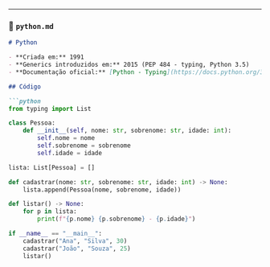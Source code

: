 
---

### 📌 `python.md`
```markdown
# Python

- **Criada em:** 1991  
- **Generics introduzidos em:** 2015 (PEP 484 - typing, Python 3.5)  
- **Documentação oficial:** [Python - Typing](https://docs.python.org/3/library/typing.html)

## Código

```python
from typing import List

class Pessoa:
    def __init__(self, nome: str, sobrenome: str, idade: int):
        self.nome = nome
        self.sobrenome = sobrenome
        self.idade = idade

lista: List[Pessoa] = []

def cadastrar(nome: str, sobrenome: str, idade: int) -> None:
    lista.append(Pessoa(nome, sobrenome, idade))

def listar() -> None:
    for p in lista:
        print(f"{p.nome} {p.sobrenome} - {p.idade}")

if __name__ == "__main__":
    cadastrar("Ana", "Silva", 30)
    cadastrar("João", "Souza", 25)
    listar()
